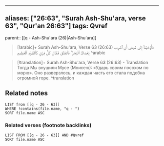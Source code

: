 
---
aliases: ["26:63", "Surah Ash-Shu'ara, verse 63", "Qur'an 26:63"]
tags: Qvref
---

parent:: [[q - Ash-Shu'ara (26)|Ash-Shu'ara]]

> [!arabic]+ Surah Ash-Shu'ara, Verse 63 (26:63)
> <span class="quran-arabic">فَأَوْحَيْنَآ إِلَىٰ مُوسَىٰٓ أَنِ ٱضْرِب بِّعَصَاكَ ٱلْبَحْرَ ۖ فَٱنفَلَقَ فَكَانَ كُلُّ فِرْقٍ كَٱلطَّوْدِ ٱلْعَظِيمِ</span>
^arabic

> [!translation]+ Surah Ash-Shu'ara, Verse 63 (26:63) - Translation
> Тогда Мы внушили Мусе (Моисею): «Ударь своим посохом по морю». Оно разверзлось, и каждая часть его стала подобна огромной горе.
^translation



## Related notes
```dataview
LIST from [[q - 26 - 63]]
WHERE !contains(file.name, "q - ")
SORT file.name ASC
```

### Related verses (footnote backlinks)
```dataview
LIST FROM [[q - 26 - 63]] AND #Qvref
SORT file.name ASC
```

